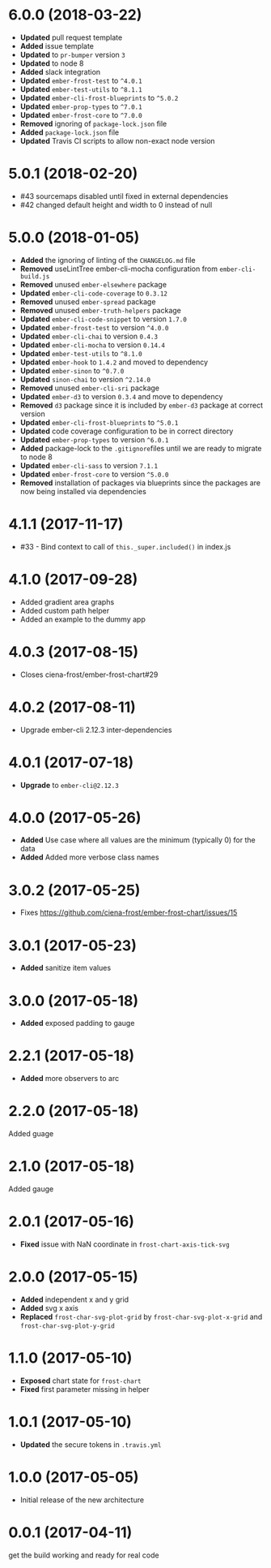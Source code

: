 # 6.0.0 (2018-03-22)
* **Updated** pull request template
* **Added** issue template
* **Updated** to `pr-bumper` version `3`
* **Updated** to node 8
* **Added** slack integration
* **Updated** `ember-frost-test` to `^4.0.1`
* **Updated** `ember-test-utils` to `^8.1.1`
* **Updated** `ember-cli-frost-blueprints` to `^5.0.2`
* **Updated** `ember-prop-types` to `^7.0.1`
* **Updated** `ember-frost-core` to `^7.0.0`
* **Removed** ignoring of `package-lock.json` file
* **Added** `package-lock.json` file
* **Updated** Travis CI scripts to allow non-exact node version

# 5.0.1 (2018-02-20)
- #43 sourcemaps disabled until fixed in external dependencies
- #42 changed default height and width to 0 instead of null


# 5.0.0 (2018-01-05)
* **Added** the ignoring of linting of the `CHANGELOG.md` file
* **Removed** useLintTree ember-cli-mocha configuration from `ember-cli-build.js`
* **Removed** unused `ember-elsewhere` package
* **Updated** `ember-cli-code-coverage` to `0.3.12`
* **Removed** unused `ember-spread` package
* **Removed** unused `ember-truth-helpers` package
* **Updated** `ember-cli-code-snippet` to version `1.7.0`
* **Updated** `ember-frost-test` to version `^4.0.0`
* **Updated** `ember-cli-chai` to version `0.4.3`
* **Updated** `ember-cli-mocha` to version `0.14.4`
* **Updated** `ember-test-utils` to `^8.1.0`
* **Updated** `ember-hook` to `1.4.2` and moved to dependency
* **Updated** `ember-sinon` to `^0.7.0`
* **Updated** `sinon-chai` to version `^2.14.0`
* **Removed** unused `ember-cli-sri` package
* **Updated** `ember-d3` to version `0.3.4` and move to dependency
* **Removed** `d3` package since it is included by `ember-d3` package at correct version
* **Updated** `ember-cli-frost-blueprints` to `^5.0.1`
* **Updated** code coverage configuration to be in correct directory
* **Updated** `ember-prop-types` to version `^6.0.1`
* **Added** package-lock to the `.gitignore`files until we are ready to migrate to node 8
* **Updated** `ember-cli-sass` to version `7.1.1`
* **Updated** `ember-frost-core` to version `^5.0.0`
* **Removed** installation of packages via blueprints since the packages are now being installed via dependencies

# 4.1.1 (2017-11-17)
* #33 - Bind context to call of `this._super.included()` in index.js

# 4.1.0 (2017-09-28)

- Added gradient area graphs
- Added custom path helper
- Added an example to the dummy app


# 4.0.3 (2017-08-15)
* Closes ciena-frost/ember-frost-chart#29

# 4.0.2 (2017-08-11)
* Upgrade ember-cli 2.12.3 inter-dependencies

# 4.0.1 (2017-07-18)
* **Upgrade** to `ember-cli@2.12.3`

# 4.0.0 (2017-05-26)
* **Added** Use case where all values are the minimum (typically 0) for the data
* **Added** Added more verbose class names


# 3.0.2 (2017-05-25)
* Fixes https://github.com/ciena-frost/ember-frost-chart/issues/15


# 3.0.1 (2017-05-23)
* **Added** sanitize item values


# 3.0.0 (2017-05-18)
* **Added** exposed padding to gauge


# 2.2.1 (2017-05-18)
* **Added** more observers to arc


# 2.2.0 (2017-05-18)
Added guage


# 2.1.0 (2017-05-18)
Added gauge


# 2.0.1 (2017-05-16)
* **Fixed** issue with NaN coordinate in `frost-chart-axis-tick-svg`


# 2.0.0 (2017-05-15)
* **Added** independent x and y grid
* **Added** svg x axis
* **Replaced** `frost-char-svg-plot-grid` by `frost-char-svg-plot-x-grid` and `frost-char-svg-plot-y-grid`

# 1.1.0 (2017-05-10)
* **Exposed** chart state for `frost-chart`
* **Fixed** first parameter missing in helper


# 1.0.1 (2017-05-10)
* **Updated** the secure tokens in `.travis.yml`

# 1.0.0 (2017-05-05)
- Initial release of the new architecture


# 0.0.1 (2017-04-11)
get the build working and ready for real code

